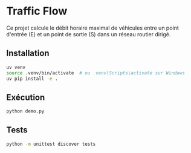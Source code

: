 # Traffic Flow

Ce projet calcule le débit horaire maximal de véhicules entre un point d'entrée (E) et un point de sortie (S) dans un réseau routier dirigé.

## Installation

```bash
uv venv
source .venv/bin/activate  # ou .venv\Scripts\activate sur Windows
uv pip install -e .
```

## Exécution

```bash
python demo.py
```

## Tests

```bash
python -m unittest discover tests
```
